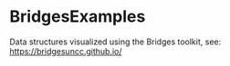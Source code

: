 # BridgesExamples
Data structures visualized using the Bridges toolkit, see: https://bridgesuncc.github.io/
